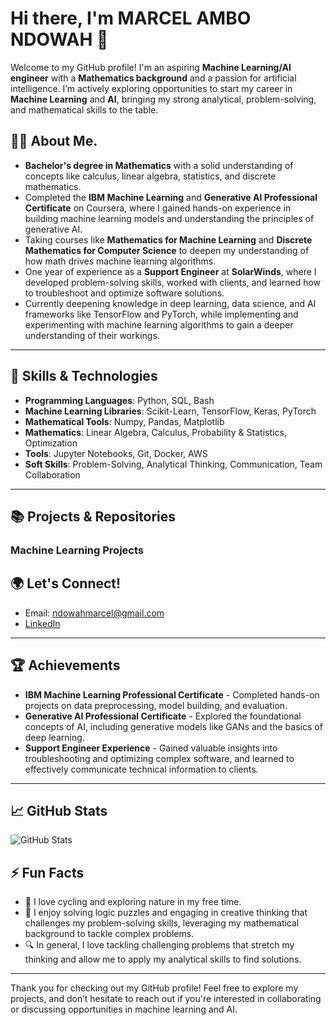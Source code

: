 # Hi there, I'm MARCEL AMBO NDOWAH 👋

Welcome to my GitHub profile! I'm an aspiring **Machine Learning/AI engineer** with a **Mathematics background** and a passion for artificial intelligence. I’m actively exploring opportunities to start my career in **Machine Learning** and **AI**, bringing my strong analytical, problem-solving, and mathematical skills to the table.

## 🧑‍💻 About Me.
+ **Bachelor's degree in Mathematics** with a solid understanding of concepts like calculus, linear algebra, statistics, and discrete mathematics.
+ Completed the **IBM Machine Learning** and **Generative AI Professional Certificate** on Coursera, where I gained hands-on experience in building machine learning models and understanding the principles of generative AI.
+ Taking courses like **Mathematics for Machine Learning** and **Discrete Mathematics for Computer Science** to deepen my understanding of how math drives machine learning algorithms.
+ One year of experience as a **Support Engineer** at **SolarWinds**, where I developed problem-solving skills, worked with clients, and learned how to troubleshoot and optimize software solutions.
+ Currently deepening knowledge in deep learning, data science, and AI frameworks like TensorFlow and PyTorch, while implementing and experimenting with machine learning algorithms to gain a deeper understanding of their workings.
---

## 🚀 Skills & Technologies
+ **Programming Languages**: Python, SQL, Bash
+ **Machine Learning Libraries**: Scikit-Learn, TensorFlow, Keras, PyTorch
+ **Mathematical Tools**: Numpy, Pandas, Matplotlib
+ **Mathematics**: Linear Algebra, Calculus, Probability & Statistics, Optimization
+ **Tools**: Jupyter Notebooks, Git, Docker, AWS
+ **Soft Skills**: Problem-Solving, Analytical Thinking, Communication, Team Collaboration
---

## 📚 Projects & Repositories

### **Machine Learning Projects**

## 🌍 Let's Connect!
 - Email: ndowahmarcel@gmail.com
 - [LinkedIn](https://www.linkedin.com/in/marcelndowah/)
---

## 🏆 Achievements
+ **IBM Machine Learning Professional Certificate** - Completed hands-on projects on data preprocessing, model building, and evaluation.
+ **Generative AI Professional Certificate** - Explored the foundational concepts of AI, including generative models like GANs and the basics of deep learning.
+ **Support Engineer Experience** - Gained valuable insights into troubleshooting and optimizing complex software, and learned to effectively communicate technical information to clients.
---

## 📈 GitHub Stats
![GitHub Stats](https://github-readme-stats.vercel.app/api?username=marcndo&show_icons=true&hide_title=true&count_private=true&hide=prs&theme=radical)

## ⚡ Fun Facts
+ 🚴 I love cycling and exploring nature in my free time.
+ 🧠 I enjoy solving logic puzzles and engaging in creative thinking that challenges my problem-solving skills, leveraging my mathematical background to tackle complex problems.
+ 🔍 In general, I love tackling challenging problems that stretch my thinking and allow me to apply my analytical skills to find solutions.
---

Thank you for checking out my GitHub profile! Feel free to explore my projects, and don’t hesitate to reach out if you're interested in collaborating or discussing opportunities in machine learning and AI.

